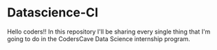 # Datascience-CI
Hello coders!! In this repository I'll be sharing every single thing that I'm going to do in the CodersCave Data Science internship program.
